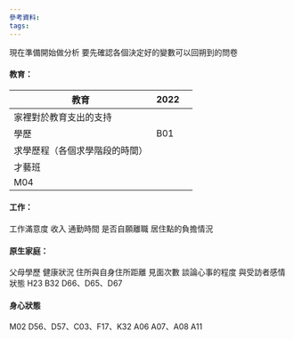```yaml
---
參考資料:
tags:
---
```

現在準備開始做分析
要先確認各個決定好的變數可以回朔到的問卷
#### 教育：



| 教育                  | 2022 |     |
| ------------------- | ---- | --- |
| 家裡對於教育支出的支持<br>     |      |     |
| 學歷<br>              | B01  |     |
| 求學歷程（各個求學階段的時間）<br> |      |     |
| 才藝班<br>             |      |     |
| M04                 |      |     |

#### 工作：
工作滿意度
收入
通勤時間
是否自願離職
居住點的負擔情況
#### 原生家庭：
父母學歷
健康狀況
住所與自身住所距離
見面次數
談論心事的程度
與受訪者感情狀態
H23
B32
D66、D65、D67
#### 身心狀態
M02
D56、D57、C03、F17、K32
A06
A07、A08
A11